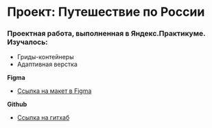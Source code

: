 # Проект: Путешествие по России

### Проектная работа, выполненная в Яндекс.Практикуме. Изучалось:
+ Гриды-контейнеры
+ Адаптивная верстка

**Figma**
* [Ссылка на макет в Figma](https://www.figma.com/file/5S2WSbEFL6awjVWJ0NWL8Q/Sprint-3_-Russia-_-desktop-mobile?node-id=28503%3A0)

**Github**
* [Ссылка на гитхаб](https://phileee.github.io/russian-travel/)
